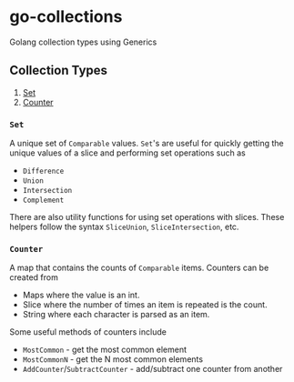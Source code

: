 # go-collections
Golang collection types using Generics

## Collection Types
1. [Set](#set)
2. [Counter](#counter)

### `Set`
A unique set of `Comparable` values. `Set`'s are useful for quickly getting the unique values of a slice and performing set operations such as
* `Difference`
* `Union`
* `Intersection`
* `Complement`

There are also utility functions for using set operations with slices. These helpers follow the syntax `SliceUnion`, `SliceIntersection`, etc.

### `Counter`
A map that contains the counts of `Comparable` items. Counters can be created from
* Maps where the value is an int.
* Slice where the number of times an item is repeated is the count.
* String where each character is parsed as an item.

Some useful methods of counters include
* `MostCommon` - get the most common element
* `MostCommonN` - get the N most common elements
* `AddCounter`/`SubtractCounter` - add/subtract one counter from another
